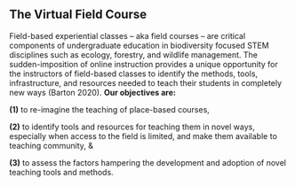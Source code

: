 ## The Virtual Field Course 

Field-based experiential classes – aka field courses – are critical components of undergraduate education in biodiversity focused STEM disciplines such as ecology, forestry, and wildlife management. The sudden-imposition of online instruction provides a unique opportunity for the instructors of field-based classes to identify the methods, tools, infrastructure, and resources needed to teach their students in completely new ways (Barton 2020). **Our objectives are:**

**(1)** to re-imagine the teaching of place-based courses,

**(2)** to identify tools and resources for teaching them in novel ways, especially when access to the field is limited, and make them available to teaching community, &

**(3)** to assess the factors hampering the development and adoption of novel teaching tools and methods.

&nbsp;